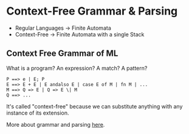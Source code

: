 # Context-Free Grammar & Parsing

- Regular Languages -> Finite Automata
- Context-Free -> Finite Automata with a single Stack

## Context Free Grammar of ML

What is a program? An expression? A match? A pattern?

```
P ==> e | E; P
E ==> E + E | E andalso E | case E of M | fn M | ...
M ==> Q => E | Q => E \| M
Q ==> ...
```

It's called "context-free" because we can substitute anything with any instance of its extension.

More about grammar and parsing [here](https://github.com/SAMFYB/reading-notes-on-compiler).
